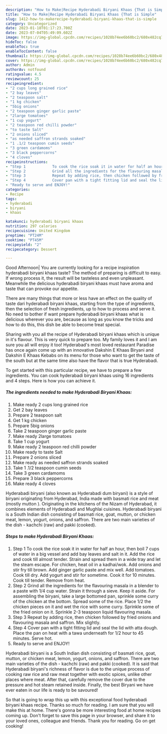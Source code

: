 ```yaml
---
description: "How to Make|Recipe Hyderabadi Biryani Khaas {That is Simple"
title: "How to Make|Recipe Hyderabadi Biryani Khaas {That is Simple"
slug: 1412-how-to-makerecipe-hyderabadi-biryani-khaas-that-is-simple
category: Uncategorized
date: 2023-01-18T01:17:23.700Z
date: 2023-07-04T05:49:09.602Z
image: https://img-global.cpcdn.com/recipes/1028b74ee6b60bc2/680x482cq70/hyderabadi-biryani-khaas-recipe-main-photo.jpg
hideToc: false
enableToc: true
enableTocContent: false
thumbnail: https://img-global.cpcdn.com/recipes/1028b74ee6b60bc2/680x482cq70/hyderabadi-biryani-khaas-recipe-main-photo.jpg
cover: https://img-global.cpcdn.com/recipes/1028b74ee6b60bc2/680x482cq70/hyderabadi-biryani-khaas-recipe-main-photo.jpg
author: Admin
authorAv: notfound
ratingvalue: 4.5
reviewcount: 25
recipeingredient:
- "2 cups long grained rice"
- "2 bay leaves"
- "2 teaspoon salt"
- "1 kg chicken"
- "5big onions"
- "2 teaspoon ginger garlic paste"
- "2large tomatoes"
- "1 cup yogurt"
- "2 teaspoon red chilli powder"
- "to taste Salt"
- "2 onions sliced"
- "as needed saffron strands soaked"
- "1 .1/2 teaspoon cumin seeds"
- "3 green cardamoms"
- "3 black peppercorns"
- "4 cloves"
recipeinstructions:
- "Step 1            To cook the rice soak it in water for half an hour, then boil 7 cups of water in a big vessel and add bay leaves and salt in it. Add the rice and cook till almost tender. Strain and spread them in a wide tray and let the steam escape.  For chicken, heat oil in a kadhai/wok. Add onions and stir fry till brown. Add ginger garlic paste and mix well. Add tomatoes. Cook till dry. Add yogurt and stir for sometime. Cook it for 10 minutes. Cook till tender. Remove from heat."
- "Step 2            Grind all the ingredients for the flavouring masala in a blender to a paste with 1/4 cup water. Strain it through a sieve. Keep it aside. For assembling the biryani, take a large bottomed pan, sprinkle some curry of the chicken at the bottom. Spread some of the rice. Place 1/2 the chicken pieces on it and wet the rice with some curry. Sprinkle some of the fried onion on it. Sprinkle 2-3 teaspoon liquid flavouring masala."
- "Step 3            Repeat by adding rice, then chicken followed by fried onions and flavouring masala and saffron. Mix slightly."
- "Step 4            Cover pan with a tight fitting lid and seal the lid with atta dough. Place the pan on heat with a tawa underneath for 1/2 hour to 45 minutes. Serve hot."
- "Ready to serve and ENJOY!"
categories:
- Recipe
tags:
- hyderabadi
- biryani
- khaas

katakunci: hyderabadi biryani khaas 
nutrition: 297 calories
recipecuisine: United Kingdom
preptime: "PT24M"
cooktime: "PT45M"
recipeyield: "2"
recipecategory: Dessert

---
```



Good Afternoon| You are currently looking for a recipe inspiration hyderabadi biryani khaas taste? The method of preparing is difficult to easy. If wrong process it, the result will be tasteless and even unpleasant. Meanwhile the delicious hyderabadi biryani khaas must have aroma and taste that can provoke our appetite.






There are many things that more or less have an effect on the quality of taste dari hyderabadi biryani khaas, starting from the type of ingredients, then the selection of fresh ingredients, up to how to process and serve it. No need to bother if want prepare hyderabadi biryani khaas what is delicious wherever you are, because as long as you know the tricks and how to do this, this dish be able to become treat special.


Sharing with you all the recipe of Hyderabadi biryani khaas which is unique in it&#39;s flavour. This is very quick to prepare too. My family loves it and I am sure you all will enjoy it too! Hyderabad&#39;s most loved restaurant Paradise has once again come up with an innovative Dakshin E Khaas Biryani and Dakshin E Khaas Kebabs on its menu for those who want to get the taste of the south but at the same time also have the flavor that is true Hyderabadi.


To get started with this particular recipe, we have to prepare a few ingredients. You can cook hyderabadi biryani khaas using 16 ingredients and 4 steps. Here is how you can achieve it.

<!--inarticleads1-->

##### The ingredients needed to make Hyderabadi Biryani Khaas:

1. Make ready 2 cups long grained rice
1. Get 2 bay leaves
1. Prepare 2 teaspoon salt
1. Get 1 kg chicken
1. Prepare 5big onions
1. Take 2 teaspoon ginger garlic paste
1. Make ready 2large tomatoes
1. Take 1 cup yogurt
1. Make ready 2 teaspoon red chilli powder
1. Make ready to taste Salt
1. Prepare 2 onions sliced
1. Make ready as needed saffron strands soaked
1. Take 1 .1/2 teaspoon cumin seeds
1. Take 3 green cardamoms
1. Prepare 3 black peppercorns
1. Make ready 4 cloves


Hyderabadi biryani (also known as Hyderabadi dum biryani) is a style of biryani originating from Hyderabad, India made with basmati rice and meat (mostly mutton ). Originating in the kitchens of the Nizam of Hyderabad, it combines elements of Hyderabadi and Mughlai cuisines. Hyderabadi biryani is a South Indian dish consisting of basmati rice, goat, mutton, or chicken meat, lemon, yogurt, onions, and saffron. There are two main varieties of the dish - kachchi (raw) and pakki (cooked). 

<!--inarticleads2-->

##### Steps to make Hyderabadi Biryani Khaas:

1. Step 1            To cook the rice soak it in water for half an hour, then boil 7 cups of water in a big vessel and add bay leaves and salt in it. Add the rice and cook till almost tender. Strain and spread them in a wide tray and let the steam escape.  For chicken, heat oil in a kadhai/wok. Add onions and stir fry till brown. Add ginger garlic paste and mix well. Add tomatoes. Cook till dry. Add yogurt and stir for sometime. Cook it for 10 minutes. Cook till tender. Remove from heat.
1. Step 2            Grind all the ingredients for the flavouring masala in a blender to a paste with 1/4 cup water. Strain it through a sieve. Keep it aside. For assembling the biryani, take a large bottomed pan, sprinkle some curry of the chicken at the bottom. Spread some of the rice. Place 1/2 the chicken pieces on it and wet the rice with some curry. Sprinkle some of the fried onion on it. Sprinkle 2-3 teaspoon liquid flavouring masala.
1. Step 3            Repeat by adding rice, then chicken followed by fried onions and flavouring masala and saffron. Mix slightly.
1. Step 4            Cover pan with a tight fitting lid and seal the lid with atta dough. Place the pan on heat with a tawa underneath for 1/2 hour to 45 minutes. Serve hot.
1. Ready to serve and ENJOY!

Hyderabadi biryani is a South Indian dish consisting of basmati rice, goat, mutton, or chicken meat, lemon, yogurt, onions, and saffron. There are two main varieties of the dish - kachchi (raw) and pakki (cooked). It is said that Hyderabadi biryani&#39;s richness of flavor is due to the unique process of cooking raw rice and raw meat together with exotic spices, unlike other places where meat. After that, carefully remove the cover due to the pressure and hot steam retained inside. Finally, the best Biryani we have ever eaten in our life is ready to be savoured! 

So that is going to wrap this up with this exceptional food hyderabadi biryani khaas recipe. Thanks so much for reading. I am sure that you will make this at home. There's gonna be more interesting food at home recipes coming up. Don't forget to save this page in your browser, and share it to your loved ones, colleague and friends. Thank you for reading. Go on get cooking!
